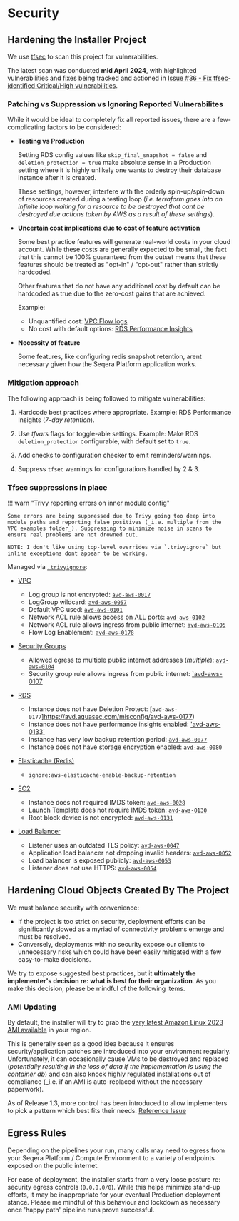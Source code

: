 # Security


## Hardening the Installer Project

We use [tfsec](https://github.com/aquasecurity/tfsec) to scan this project for vulnerabilities. 

The latest scan was conducted **mid April 2024**, with highlighted vulnerabilities and fixes being tracked and actioned in [Issue #36 - Fix tfsec-identified Critical/High vulnerabilities](https://github.com/seqeralabs/cx-field-tools-installer/issues/36).


### Patching vs Suppression vs Ignoring Reported Vulnerabilites

While it would be ideal to completely fix all reported issues, there are a few-complicating factors to be considered:

- **Testing vs Production**

    Setting RDS config values like `skip_final_snapshot = false` and `deletion_protection = true` make absolute sense in a Production setting where it is highly unlikely one wants to destroy their database instance after it is created. 

    These settings, however, interfere with the orderly spin-up/spin-down of resources created during a testing loop (_i.e. terraform goes into an infinite loop waiting for a resource to be destroyed that cant be destroyed due actions taken by AWS as a result of these settings_).


- **Uncertain cost implications due to cost of feature activation**

    Some best practice features will generate real-world costs in your cloud account. While these costs are generally expected to be small, the fact that this cannot be 100% guaranteed from the outset means that these features should be treated as "opt-in" / "opt-out" rather than strictly hardcoded. 

    Other features that do not have any additional cost by default can be hardcoded as true due to the zero-cost gains that are achieved.

    Example: 
    - Unquantified cost: [VPC Flow logs](https://docs.aws.amazon.com/vpc/latest/userguide/flow-logs.html#flow-logs-pricing)
    - No cost with default options: [RDS Performance Insights](https://aws.amazon.com/rds/performance-insights/pricing/)


- **Necessity of feature**

    Some features, like configuring redis snapshot retention, arent necessary given how the Seqera Platform application works.


### Mitigation approach

The following approach is being followed to mitigate vulnerabilities:

1. Hardcode best practices where appropriate.
    Example: RDS Performance Insights (_7-day retention_).

2. Use _tfvars_ flags for toggle-able settings.
    Example: Make RDS `deletion_protection` configurable, with default set to `true`.

3. Add checks to configuration checker to emit reminders/warnings.

4. Suppress `tfsec` warnings for configurations handled by 2 & 3.


### Tfsec suppressions in place

!!! warn "Trivy reporting errors on inner module config"

    Some errors are being suppressed due to Trivy going too deep into module paths and reporting false positives (_i.e. multiple from the VPC examples folder_). Suppressing to minimize noise in scans to ensure real problems are not drowned out.

    NOTE: I don't like using top-level overrides via `.trivyignore` but inline exceptions dont appear to be working.


Managed via [`.trivyignore`](../.trivyignore):

- [VPC](../001_vpc.tf)
    - Log group is not encrypted: [`avd-aws-0017`](https://avd.aquasec.com/misconfig/avd-aws-0017)
    - LogGroup wildcard: [`avd-aws-0057`](https://avd.aquasec.com/misconfig/avd-aws-0057)
    - Default VPC used: [`avd-aws-0101`](https://avd.aquasec.com/misconfig/avd-aws-0101)
    - Network ACL rule allows access on ALL ports: [`avd-aws-0102`](https://avd.aquasec.com/misconfig/aws/ec2/avd-aws-0102/)
    - Network ACL rule allows ingress from public internet: [`avd-aws-0105`](https://avd.aquasec.com/misconfig/aws/ec2/avd-aws-0105/)
    - Flow Log Enablement: [`avd-aws-0178`](https://avd.aquasec.com/misconfig/aws/ec2/avd-aws-0178/)


- [Security Groups](../002_security_groups.tf)
    - Allowed egress to multiple public internet addresses (_multiple_): [`avd-aws-0104`](https://avd.aquasec.com/misconfig/avd-aws-0104)
    - Security group rule allows ingress from public internet: [`avd-aws-0107](https://avd.aquasec.com/misconfig/avd-aws-0107)


- [RDS](../003_database.tf)
    - Instance does not have Deletion Protect: [`avd-aws-0177`]https://avd.aquasec.com/misconfig/avd-aws-0177)
    - Instance does not have performance insights enabled: ['avd-aws-0133`](https://avd.aquasec.com/misconfig/avd-aws-0133)
    - Instance has very low backup retention period: [`avd-aws-0077`](https://avd.aquasec.com/misconfig/avd-aws-0077)
    - Instance does not have storage encryption enabled: [`avd-aws-0080`](https://avd.aquasec.com/misconfig/avd-aws-0080)


- [Elasticache (Redis)]((../003_database.tf))
    - `ignore:aws-elasticache-enable-backup-retention`


- [EC2](../006_ec2.tf)
    - Instance does not required IMDS token: [`avd-aws-0028`](https://avd.aquasec.com/misconfig/avd-aws-0028)
    - Launch Template does not require IMDS token: [`avd-aws-0130`](https://avd.aquasec.com/misconfig/avd-aws-0130)
    - Root block device is not encrypted: [`avd-aws-0131`](https://avd.aquasec.com/misconfig/avd-aws-0131)


- [Load Balancer](../007_load_balancer.tf)
    - Listener uses an outdated TLS policy: [`avd-aws-0047`](https://avd.aquasec.com/misconfig/avd-aws-0047)
    - Application load balancer not dropping invalid headers: [`avd-aws-0052`](https://avd.aquasec.com/misconfig/avd-aws-0052)
    - Load balancer is exposed publicly: [`avd-aws-0053`](https://avd.aquasec.com/misconfig/avd-aws-0053)
    - Listener does not use HTTPS: [`avd-aws-0054`](https://avd.aquasec.com/misconfig/avd-aws-0054)


## Hardening Cloud Objects Created By The Project

We must balance security with convenience: 

- If the project is too strict on security, deployment efforts can be significantly slowed as a myriad of connectivity problems emerge and must be resolved. 
- Conversely, deployments with no security expose our clients to unnecessary risks which could have been easily mitigated with a few easy-to-make decisions.

We try to expose suggested best practices, but it **ultimately the implementer's decision re: what is best for their organization**. As you make this decision, please be mindful of the following items.


### AMI Updating 

By default, the installer will try to grab the [very latest Amazon Linux 2023 AMI available](https://github.com/seqeralabs/cx-field-tools-installer/blob/master/006_ec2.tf#L1-L25) in your region. 

This is generally seen as a good idea because it ensures security/application patches are introduced into your environment regularly. Unfortunately, it can occasionally cause VMs to be destroyed and replaced (_potentially resulting in the loss of data if the implementation is using the container db_) and can also knock highly regulated installations out of compliance (_i.e. if an AMI is auto-replaced without the necessary paperwork). 

As of Release 1.3, more control has been introduced to allow implementers to pick a pattern which best fits their needs. [Reference Issue](https://github.com/seqeralabs/cx-field-tools-installer/issues/73)


## Egress Rules

Depending on the pipelines your run, many calls may need to egress from your Seqera Platform / Compute Environment to a variety of endpoints exposed on the public internet. 

For ease of deployment, the installer starts from a very loose posture re: security egress controls (`0.0.0.0/0`). While this helps minimize stand-up efforts, it may be inappropriate for your eventual Production deployment stance. Please me mindful of this behaviour and lockdown as necessary once 'happy path' pipeline runs prove successful.